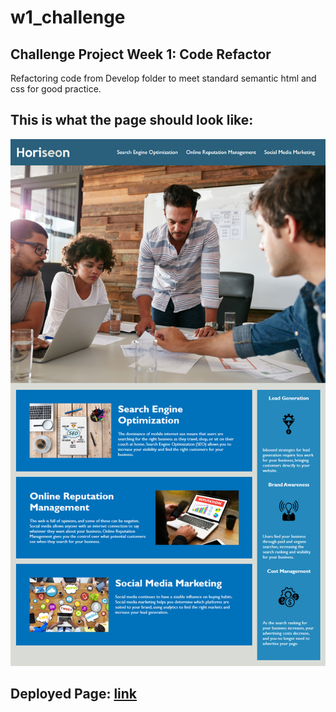 # w1_challenge
## Challenge Project Week 1: Code Refactor

Refactoring code from Develop folder to meet standard semantic html and css for good practice. 
## This is what the page should look like:

![Demo Page](01-html-css-git-homework-demo.png)
## Deployed Page: [link](https://tunaabop.github.io/w1_challenge/Solution/index.html)
